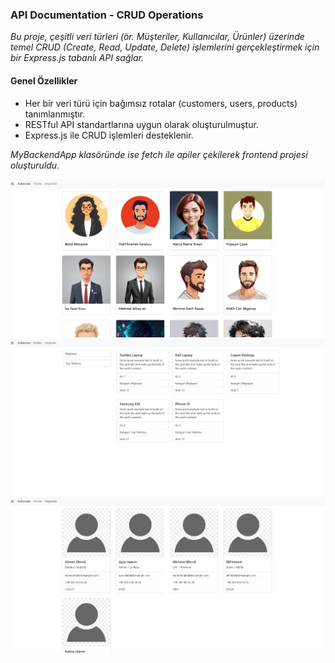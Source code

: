 ### API Documentation - CRUD Operations

*Bu proje, çeşitli veri türleri (ör. Müşteriler, Kullanıcılar, Ürünler) üzerinde temel CRUD (Create, Read, Update, Delete) işlemlerini gerçekleştirmek için bir Express.js tabanlı API sağlar.*

#### Genel Özellikler

- Her bir veri türü için bağımsız rotalar (customers, users, products) tanımlanmıştır.
- RESTful API standartlarına uygun olarak oluşturulmuştur.
- Express.js ile CRUD işlemleri desteklenir.

*MyBackendApp klasöründe ise fetch ile apiler çekilerek frontend projesi oluşturuldu.*

![Uygulama Görüntüsü](images/Ekran%20görüntüsü%202025-01-03%20205936.png)
![Uygulama Görüntüsü](images/Ekran%20görüntüsü%202025-01-03%20205958.png)
![Uygulama Görüntüsü](images/Ekran%20görüntüsü%202025-01-03%20210015.png)